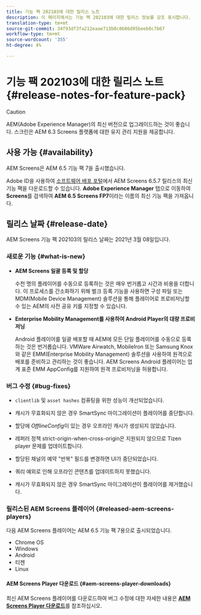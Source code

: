 ```yaml
---
title: 기능 팩 202103에 대한 릴리스 노트
description: 이 페이지에서는 기능 팩 202103에 대한 릴리스 정보를 강조 표시합니다.
translation-type: tm+mt
source-git-commit: 34f93df3fa212eaae713b0c8686d95beeb0c7b67
workflow-type: tm+mt
source-wordcount: '355'
ht-degree: 4%

---
```



# 기능 팩 202103에 대한 릴리스 노트 {#release-notes-for-feature-pack}

>[!CAUTION]
>AEM(Adobe Experience Manager)의 최신 버전으로 업그레이드하는 것이 좋습니다. 스크린은 AEM 6.3 Screens 플랫폼에 대한 유지 관리 지원을 제공합니다.

## 사용 가능 {#availability}

AEM Screens은 AEM 6.5 기능 팩 7을 출시했습니다.

Adobe ID을 사용하여 [소프트웨어 배포 포털](https://experience.adobe.com/#/downloads/content/software-distribution/en/aem.html)에서 AEM Screens 6.5.7 릴리스의 최신 기능 팩을 다운로드할 수 있습니다. **Adobe Experience Manager** 탭으로 이동하여 **Screens**&#x200B;를 검색하여 **AEM 6.5 Screens FP7**&#x200B;이라는 이름의 최신 기능 팩을 가져옵니다.

## 릴리스 날짜 {#release-date}

AEM Screens 기능 팩 202103의 릴리스 날짜는 2021년 3월 08일입니다.

### 새로운 기능 {#what-is-new}

* **AEM Screens 일괄 등록 및 할당**

   수천 명의 플레이어를 수동으로 등록하는 것은 매우 번거롭고 시간과 비용을 더합니다. 이 프로세스를 간소화하기 위해 벌크 등록 기능을 사용하면 구성 파일 또는 MDM(Mobile Device Management) 솔루션을 통해 플레이어로 프로비저닝할 수 있는 AEM의 사전 공유 키를 지정할 수 있습니다.

* **Enterprise Mobility Management를 사용하여 Android Player의 대량 프로비저닝**

   Android 플레이어를 일괄 배포할 때 AEM에 모든 단일 플레이어를 수동으로 등록하는 것은 번거롭습니다. VMWare Airwatch, MobileIron 또는 Samsung Knox와 같은 EMM(Enterprise Mobility Management) 솔루션을 사용하여 원격으로 배포를 준비하고 관리하는 것이 좋습니다. AEM Screens Android 플레이어는 업계 표준 EMM AppConfig를 지원하여 원격 프로비저닝을 허용합니다.


### 버그 수정 {#bug-fixes}

* `clientlib` 및 `asset hashes` 컴퓨팅을 위한 성능이 개선되었습니다.

* 캐시가 무효화되지 않은 경우 SmartSync 마이그레이션이 플레이어를 중단합니다.

* 할당에 *OfflineConfig*&#x200B;이 있는 경우 오프라인 캐시가 생성되지 않았습니다.

* 레퍼러 정책 strict-origin-when-cross-origin은 지원되지 않으므로 Tizen player 문제를 업데이트합니다.

* 할당된 채널의 예약 &quot;반복&quot; 필드를 변경하면 UI가 중단되었습니다.

* 쿼리 예외로 인해 오프라인 콘텐츠를 업데이트하지 못했습니다.

* 캐시가 무효화되지 않은 경우 SmartSync 마이그레이션이 플레이어를 제거했습니다.


### 릴리스된 AEM Screens 플레이어 {#released-aem-screens-players}

다음 AEM Screens 플레이어는 AEM 6.5 기능 팩 7용으로 출시되었습니다.

* Chrome OS
* Windows
* Android
* 티젠
* Linux

#### AEM Screens Player 다운로드 {#aem-screens-player-downloads}

최신 AEM Screens 플레이어를 다운로드하여 버그 수정에 대한 자세한 내용은 **[AEM Screens Player 다운로드](https://download.macromedia.com/screens/index.html)**&#x200B;를 참조하십시오.
